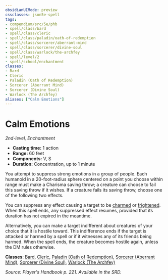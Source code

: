 ```yaml
---
obsidianUIMode: preview
cssclasses: json5e-spell
tags:
- compendium/src/5e/phb
- spell/class/bard
- spell/class/cleric
- spell/class/paladin/oath-of-redemption
- spell/class/sorcerer/aberrant-mind
- spell/class/sorcerer/divine-soul
- spell/class/warlock/the-archfey
- spell/level/2
- spell/school/enchantment
classes:
- Bard
- Cleric
- Paladin (Oath of Redemption)
- Sorcerer (Aberrant Mind)
- Sorcerer (Divine Soul)
- Warlock (The Archfey)
aliases: ["Calm Emotions"]
---
```

# Calm Emotions
*2nd-level, Enchantment*  

- **Casting time:** 1 action
- **Range:** 60 feet
- **Components:** V, S
- **Duration:** Concentration, up to 1 minute

You attempt to suppress strong emotions in a group of people. Each humanoid in a 20-foot-radius sphere centered on a point you choose within range must make a Charisma saving throw; a creature can choose to fail this saving throw if it wishes. If a creature fails its saving throw, choose one of the following two effects.

You can suppress any effect causing a target to be [charmed](4-Resources/Compendium/rules/conditions.md#charmed) or [frightened](4-Resources/Compendium/rules/conditions.md#frightened). When this spell ends, any suppressed effect resumes, provided that its duration has not expired in the meantime.

Alternatively, you can make a target indifferent about creatures of your choice that it is hostile toward. This indifference ends if the target is attacked or harmed by a spell or if it witnesses any of its friends being harmed. When the spell ends, the creature becomes hostile again, unless the DM rules otherwise.

**Classes**: [Bard](4-Resources/Compendium/classes/bard.md), [Cleric](4-Resources/Compendium/classes/cleric.md), [Paladin (Oath of Redemption)](4-Resources/Compendium/classes/paladin-oath-of-redemption-xge.md), [Sorcerer (Aberrant Mind)](4-Resources/Compendium/classes/sorcerer-aberrant-mind-tce.md), [Sorcerer (Divine Soul)](4-Resources/Compendium/classes/sorcerer-divine-soul-xge.md), [Warlock (The Archfey)](4-Resources/Compendium/classes/warlock-the-archfey.md)

*Source: Player's Handbook p. 221. Available in the SRD.*
